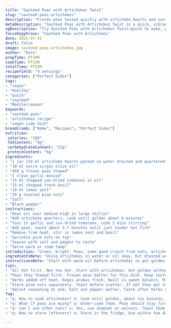 ```yaml
---
title: "Sautéed Peas with Artichokes Twist"
slug: "sauteed-peas-artichokes"
description: "Frozen peas tossed quickly with artichoke hearts and sun-dried tomatoes. Garlic hit and fresh herbs. Uses olive oil instead of butter. Lemon zest for punch and toasted pine nuts added for contrast. Simple, fast, green. Five-minute sauté to keep peas al dente. Mixing freshness and nuttiness. Salt and pepper to finish. Bright and earthy. Textured. No cream, no dairy, no fuss."
metaDescription: "Sautéed Peas with Artichokes Twist is a quick, vibrant dish featuring artichokes, garlic, and fresh herbs in just 25 minutes. Healthy and delicious."
ogDescription: "Try Sautéed Peas with Artichokes Twist—quick to make, packed with flavor, artichokes, and garlic. A perfect side or starter for any meal."
focusKeyphrase: "Sautéed Peas with Artichokes"
date: 2025-07-31
draft: false
image: sauteed-peas-artichokes.jpg
author: "Kate"
prepTime: PT10M
cookTime: PT15M
totalTime: PT25M
recipeYield: "4 servings"
categories: ["Perfect Sides"]
tags:
- "vegan"
- "healthy"
- "quick"
- "sautéed"
- "Mediterranean"
keywords:
- "sautéed peas"
- "artichokes recipe"
- "vegan side dish"
breadcrumb: ["Home", "Recipes", "Perfect Sides"]
nutrition: 
 calories: "180"
 fatContent: "9g"
 carbohydrateContent: "22g"
 proteinContent: "6g"
ingredients:
- "1 jar 234 ml artichoke hearts packed in water drained and quartered"
- "30 ml extra virgin olive oil"
- "450 g frozen peas thawed"
- "1 clove garlic minced"
- "15 ml chopped sun-dried tomatoes in oil"
- "15 ml chopped fresh basil"
- "10 ml lemon zest"
- "20 g toasted pine nuts"
- "Salt"
- "Black pepper"
instructions:
- "Heat oil over medium-high in large skillet"
- "Add artichoke quarters, cook until golden about 6 minutes"
- "Toss in garlic and sun-dried tomatoes, cook 2 mins stirring"
- "Add peas, sauté about 5-7 minutes until just tender but firm"
- "Remove from heat, stir in lemon zest and basil"
- "Sprinkle pine nuts on top"
- "Season with salt and pepper to taste"
- "Serve warm or room temp"
introduction: "Green, bright. Peas, some good crunch from nuts, artichokes soft but firm. Garlic punches in with tomato’s tang. Herbal freshness from basil, lemon zest cuts heaviness. Instead of butter, olive oil keeps it light. No dairy. Quick saute, keeps peas pop, not mushy. Mediterranean vibes sharp and clean. Balance of textures and colors. Works as starter or side. Good for simple weeknight. Freeze peas, grab jarred artichokes, done fast. No mess, no frills, just flavor. Keeps it fresh but easy."
ingredientsNote: "Using artichokes in water or oil okay, but drained well to avoid excess liquid. Peas, frozen and thawed hold texture better than fresh in this case. Sun-dried tomatoes add umami; chop finely to spread flavor evenly. Pine nuts for crunch but other nuts could work, almonds or walnuts toasted. Basil chosen for mild sweetness but mint or parsley can substitute. Lemon zest fresh, avoid juice here to not add moisture. Olive oil at start builds base flavor and helps brown artichokes gently without butter’s dairy heaviness."
instructionsNote: "Start with warm oil before artichokes to get golden edges, about 6 minutes over medium-high heat best. Garlic and tomatoes added next, short cook to release flavor but avoid burning garlic. Peas last to keep bite and color; cook patiently, al dente is key. Removing from heat before herbs mix preserves freshness and aroma. Toast pine nuts separately, scatter on last moment to keep crunch. Season well at the end; salt and pepper are simple but vital. Serve immediately or cool to room temperature, both fine. Can be chilled briefly; flavors meld but textures shift."
tips:
- "Oil hot first. Not too hot. Start with artichokes. Get golden without burning. Watch for even cooking. Garlic follows but short. Releases flavor fast. Sun-dried tomatoes in next. Stir into artichokes. Short cooking time is key."
- "Peas they thawed first. Frozen peas better for this dish. Keep texture firm. Fresh not as good here. Quickly sautéed makes it bright. Cook until just tender. Al dente it should be. Timing important, keep an eye."
- "Herbs added off heat. Keeps aromas fresh. Basil is sweet balance. Mint or parsley okay too. Experiment with herbs. Zest instead of juice. No moisture, flavor focus. Pine nuts give crunch, but swap if needed."
- "Store pine nuts separately. Toast before scatter. If not they get soggy. Can chill dish after cooking. Flavors meld nicely, but textures shift. Best served warm or at room temp. Keeps for a couple days."
- "Adjust seasoning at end. Salt and pepper matter. Taste after herbs added. Brightness from lemon zest. Keeps it fresh and lively. Don’t skip any steps. Each ingredient helps balance the dish."
faq:
- "q: How to cook artichokes? a: Cook until golden, about six minutes, medium-high. Oil first. Get edges crispy. Then add garlic."
- "q: What if peas are mushy? a: Under-cook them. Peas should stay firm. Remove from heat quickly."
- "q: Can I use other nuts? a: Yes, use almonds or walnuts. Toast them for best flavor. Adds crunch too."
- "q: How to store leftovers? a: Store in the fridge. Use within two days. Reheat gently or serve cold."

---
```

